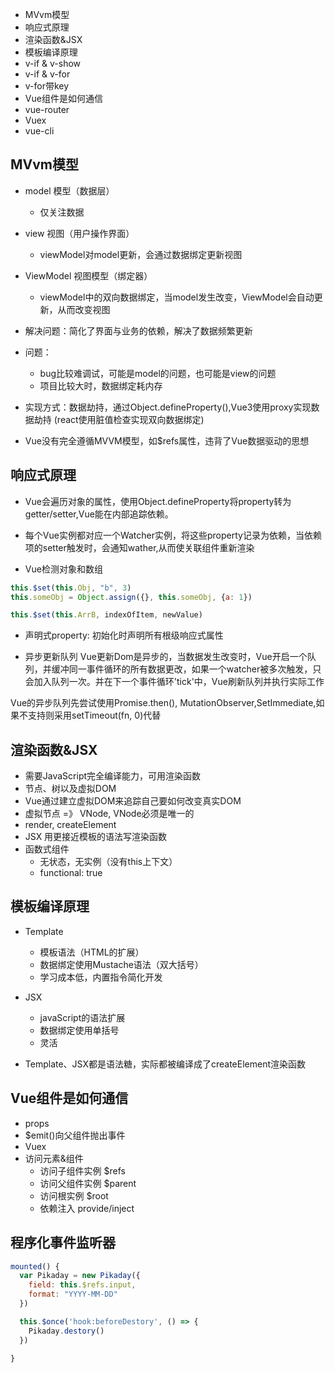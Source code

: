- MVvm模型 
- 响应式原理
- 渲染函数&JSX
- 模板编译原理
- v-if & v-show
- v-if & v-for
- v-for带key
- Vue组件是如何通信
- vue-router
- Vuex
- vue-cli

## MVvm模型
- model 模型（数据层）
  - 仅关注数据
- view  视图（用户操作界面）
  - viewModel对model更新，会通过数据绑定更新视图
- ViewModel 视图模型（绑定器）
  - viewModel中的双向数据绑定，当model发生改变，ViewModel会自动更新，从而改变视图

- 解决问题：简化了界面与业务的依赖，解决了数据频繁更新

- 问题： 
  - bug比较难调试，可能是model的问题，也可能是view的问题
  - 项目比较大时，数据绑定耗内存

- 实现方式：数据劫持，通过Object.defineProperty(),Vue3使用proxy实现数据劫持
(react使用脏值检查实现双向数据绑定)

- Vue没有完全遵循MVVM模型，如$refs属性，违背了Vue数据驱动的思想


## 响应式原理
- Vue会遍历对象的属性，使用Object.defineProperty将property转为getter/setter,Vue能在内部追踪依赖。
- 每个Vue实例都对应一个Watcher实例，将这些property记录为依赖，当依赖项的setter触发时，会通知wather,从而使关联组件重新渲染

- Vue检测对象和数组
```js
this.$set(this.Obj, "b", 3)
this.someObj = Object.assign({}, this.someObj, {a: 1})

this.$set(this.ArrB, indexOfItem, newValue)
```

- 声明式property: 初始化时声明所有根级响应式属性

- 异步更新队列
Vue更新Dom是异步的，当数据发生改变时，Vue开启一个队列，并缓冲同一事件循环的所有数据更改，如果一个watcher被多次触发，只会加入队列一次。并在下一个事件循环'tick'中，Vue刷新队列并执行实际工作

Vue的异步队列先尝试使用Promise.then(), MutationObserver,SetImmediate,如果不支持则采用setTimeout(fn, 0)代替

## 渲染函数&JSX
- 需要JavaScript完全编译能力，可用渲染函数
- 节点、树以及虚拟DOM
- Vue通过建立虚拟DOM来追踪自己要如何改变真实DOM
- 虚拟节点 =》 VNode, VNode必须是唯一的
- render, createElement
- JSX 用更接近模板的语法写渲染函数
- 函数式组件
  - 无状态，无实例（没有this上下文）
  - functional: true

## 模板编译原理

- Template
  - 模板语法（HTML的扩展）
  - 数据绑定使用Mustache语法（双大括号）
  - 学习成本低，内置指令简化开发
- JSX
  - javaScript的语法扩展
  - 数据绑定使用单括号
  - 灵活

- Template、JSX都是语法糖，实际都被编译成了createElement渲染函数

## Vue组件是如何通信
- props
- $emit()向父组件抛出事件
- Vuex
- 访问元素&组件
  - 访问子组件实例 $refs
  - 访问父组件实例 $parent
  - 访问根实例 $root
  - 依赖注入 provide/inject

## 程序化事件监听器
```js
mounted() {
  var Pikaday = new Pikaday({
    field: this.$refs.input,
    format: "YYYY-MM-DD"
  })

  this.$once('hook:beforeDestory', () => {
    Pikaday.destory()
  })

}
```

